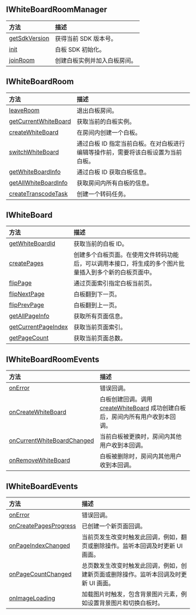 ## IWhiteBoardRoomManager

| 方法 | 描述 |
| :-- | :-- |
| [getSdkVersion](1123409.md#iwhiteboardroommanager-getsdkversion) | 获得当前 SDK 版本号。 |
| [init](1123409.md#iwhiteboardroommanager-init) | 白板 SDK 初始化。 |
| [joinRoom](1123409.md#iwhiteboardroommanager-joinroom) | 创建白板实例并加入白板房间。 |



## IWhiteBoardRoom

| 方法 | 描述 |
| :-- | :-- |
| [leaveRoom](1123409.md#iwhiteboardroom-leaveroom) | 退出白板房间。 |
| [getCurrentWhiteBoard](1123409.md#iwhiteboardroom-getcurrentwhiteboard) | 获取当前的白板实例。 |
| [createWhiteBoard](1123409.md#iwhiteboardroom-createwhiteboard) | 在房间内创建一个白板。 |
| [switchWhiteBoard](1123409.md#iwhiteboardroom-switchwhiteboard) | 通过白板 ID 指定当前白板。在对白板进行编辑等操作前，需要将该白板设置为当前白板。 |
| [getWhiteBoardInfo](1123409.md#iwhiteboardroom-getwhiteboardinfo) | 通过白板 ID 获取白板信息。 |
| [getAllWhiteBoardInfo](1123409.md#iwhiteboardroom-getallwhiteboardinfo) | 获取房间内所有白板的信息。 |
| [createTranscodeTask](1123409.md#iwhiteboardroom-createtranscodetask) | 创建一个转码任务。 |



## IWhiteBoard

| 方法 | 描述 |
| :-- | :-- |
| [getWhiteBoardId](1123409.md#iwhiteboard-getwhiteboardid) | 获取当前的白板 ID。 |
| [createPages](1123409.md#iwhiteboard-createpages) | 创建多个白板页面。在使用文件转码功能后，可以调用本接口，将生成的多个图片批量插入到多个新的白板页面中。 |
| [flipPage](1123409.md#iwhiteboard-flippage) | 通过页面索引指定白板当前页。 |
| [flipNextPage](1123409.md#iwhiteboard-flipnextpage) | 白板翻到下一页。 |
| [flipPrevPage](1123409.md#iwhiteboard-flipprevpage) | 白板翻到上一页。 |
| [getAllPageInfo](1123409.md#iwhiteboard-getallpageinfo) | 获取所有页面信息。 |
| [getCurrentPageIndex](1123409.md#iwhiteboard-getcurrentpageindex) | 获取当前页面索引。 |
| [getPageCount](1123409.md#iwhiteboard-getpagecount) | 获取当前页面总数。 |



## IWhiteBoardRoomEvents

| 方法 | 描述 |
| :-- | :-- |
| [onError](1123410.md#iwhiteboardroomevents-onerror) | 错误回调。 |
| [onCreateWhiteBoard](1123410#iwhiteboardroomevents-oncreatewhiteboard) | 白板创建回调。调用 [createWhiteBoard](1123409.md#iwhiteboardroom-createwhiteboard) 成功创建白板后，房间内所有用户收到本回调。 |
| [onCurrentWhiteBoardChanged](1123410.md#iwhiteboardroomevents-oncurrentwhiteboardchanged) | 当前白板被更换时，房间内其他用户收到本回调。 |
| [onRemoveWhiteBoard](1123410.md#iwhiteboardroomevents-onremovewhiteboard) | 白板被删除时，房间内其他用户收到本回调。 |



## IWhiteBoardEvents

| 方法 | 描述 |
| :-- | :-- |
| [onError](1123410.md#iwhiteboardevents-onerror) | 错误回调。 |
| [onCreatePagesProgress](1123410.md#iwhiteboardevents-oncreatepagesprogress) | 已创建一个新页面回调。 |
| [onPageIndexChanged](1123410.md#iwhiteboardevents-onpageindexchanged) | 当前页发生改变时触发此回调，例如，翻页或删除操作。监听本回调及时更新 UI 画面。 |
| [onPageCountChanged](1123410.md#iwhiteboardevents-onpagecountchanged) | 总页数发生改变时触发此回调，例如，创建新页面或删除操作。监听本回调及时更新 UI 画面。 |
| [onImageLoading](1123410.md#iwhiteboardevents-onimageloading) | 加载图片时触发，包含背景图片元素，例如设置背景图片和切换白板时。 |